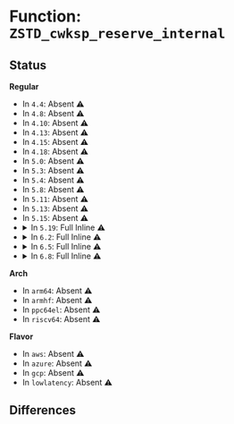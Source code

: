 # Function: <code>ZSTD_cwksp_reserve_internal</code>

## Status
<b>Regular</b>
<ul>
<li>
In <code>4.4</code>: Absent ⚠️
</li>
<li>
In <code>4.8</code>: Absent ⚠️
</li>
<li>
In <code>4.10</code>: Absent ⚠️
</li>
<li>
In <code>4.13</code>: Absent ⚠️
</li>
<li>
In <code>4.15</code>: Absent ⚠️
</li>
<li>
In <code>4.18</code>: Absent ⚠️
</li>
<li>
In <code>5.0</code>: Absent ⚠️
</li>
<li>
In <code>5.3</code>: Absent ⚠️
</li>
<li>
In <code>5.4</code>: Absent ⚠️
</li>
<li>
In <code>5.8</code>: Absent ⚠️
</li>
<li>
In <code>5.11</code>: Absent ⚠️
</li>
<li>
In <code>5.13</code>: Absent ⚠️
</li>
<li>
In <code>5.15</code>: Absent ⚠️
</li>
<li>
<details>
<summary>In <code>5.19</code>: Full Inline ⚠️</summary>

**Collision:** Unique Static

**Inline:** Full

**Transformation:** False

**Instances:**

```
In lib/zstd/compress/zstd_compress.c (ffffffff817140f0)
Location: lib/zstd/compress/zstd_cwksp.h:230
Inline: True
Inline callers:
  - lib/zstd/compress/zstd_compress.c:ZSTD_resetCCtx_internal
  - lib/zstd/compress/zstd_compress.c:ZSTD_resetCCtx_internal
  - lib/zstd/compress/zstd_compress.c:ZSTD_resetCCtx_internal
  - lib/zstd/compress/zstd_compress.c:ZSTD_resetCCtx_internal
  - lib/zstd/compress/zstd_compress.c:ZSTD_resetCCtx_internal
  - lib/zstd/compress/zstd_compress.c:ZSTD_resetCCtx_internal
  - lib/zstd/compress/zstd_compress.c:ZSTD_resetCCtx_internal
  - lib/zstd/compress/zstd_compress.c:ZSTD_resetCCtx_internal
  - lib/zstd/compress/zstd_compress.c:ZSTD_resetCCtx_internal
  - lib/zstd/compress/zstd_compress.c:ZSTD_resetCCtx_internal
  - lib/zstd/compress/zstd_compress.c:ZSTD_reset_matchState
  - lib/zstd/compress/zstd_compress.c:ZSTD_reset_matchState
  - lib/zstd/compress/zstd_compress.c:ZSTD_reset_matchState
  - lib/zstd/compress/zstd_compress.c:ZSTD_reset_matchState
  - lib/zstd/compress/zstd_compress.c:ZSTD_reset_matchState
  - lib/zstd/compress/zstd_compress.c:ZSTD_reset_matchState
```
</details>
</li>
<li>
<details>
<summary>In <code>6.2</code>: Full Inline ⚠️</summary>

**Collision:** Unique Static

**Inline:** Full

**Transformation:** False

**Instances:**

```
In lib/zstd/compress/zstd_compress.c (ffffffff8180832c)
Location: lib/zstd/compress/zstd_cwksp.h:324
Inline: True
Inline callers:
  - lib/zstd/compress/zstd_compress.c:ZSTD_resetCCtx_internal
  - lib/zstd/compress/zstd_compress.c:ZSTD_resetCCtx_internal
  - lib/zstd/compress/zstd_compress.c:ZSTD_resetCCtx_internal
  - lib/zstd/compress/zstd_compress.c:ZSTD_resetCCtx_internal
  - lib/zstd/compress/zstd_compress.c:ZSTD_resetCCtx_internal
  - lib/zstd/compress/zstd_compress.c:ZSTD_resetCCtx_internal
  - lib/zstd/compress/zstd_compress.c:ZSTD_resetCCtx_internal
  - lib/zstd/compress/zstd_compress.c:ZSTD_resetCCtx_internal
  - lib/zstd/compress/zstd_compress.c:ZSTD_resetCCtx_internal
  - lib/zstd/compress/zstd_compress.c:ZSTD_resetCCtx_internal
  - lib/zstd/compress/zstd_compress.c:ZSTD_reset_matchState
  - lib/zstd/compress/zstd_compress.c:ZSTD_reset_matchState
  - lib/zstd/compress/zstd_compress.c:ZSTD_reset_matchState
  - lib/zstd/compress/zstd_compress.c:ZSTD_reset_matchState
  - lib/zstd/compress/zstd_compress.c:ZSTD_reset_matchState
  - lib/zstd/compress/zstd_compress.c:ZSTD_reset_matchState
  - lib/zstd/compress/zstd_compress.c:ZSTD_reset_matchState
```
</details>
</li>
<li>
<details>
<summary>In <code>6.5</code>: Full Inline ⚠️</summary>

**Collision:** Unique Static

**Inline:** Full

**Transformation:** False

**Instances:**

```
In lib/zstd/compress/zstd_compress.c (ffffffff81848d0c)
Location: lib/zstd/compress/zstd_cwksp.h:324
Inline: True
Inline callers:
  - lib/zstd/compress/zstd_compress.c:ZSTD_resetCCtx_internal
  - lib/zstd/compress/zstd_compress.c:ZSTD_resetCCtx_internal
  - lib/zstd/compress/zstd_compress.c:ZSTD_resetCCtx_internal
  - lib/zstd/compress/zstd_compress.c:ZSTD_resetCCtx_internal
  - lib/zstd/compress/zstd_compress.c:ZSTD_resetCCtx_internal
  - lib/zstd/compress/zstd_compress.c:ZSTD_resetCCtx_internal
  - lib/zstd/compress/zstd_compress.c:ZSTD_resetCCtx_internal
  - lib/zstd/compress/zstd_compress.c:ZSTD_resetCCtx_internal
  - lib/zstd/compress/zstd_compress.c:ZSTD_resetCCtx_internal
  - lib/zstd/compress/zstd_compress.c:ZSTD_resetCCtx_internal
  - lib/zstd/compress/zstd_compress.c:ZSTD_reset_matchState
  - lib/zstd/compress/zstd_compress.c:ZSTD_reset_matchState
  - lib/zstd/compress/zstd_compress.c:ZSTD_reset_matchState
  - lib/zstd/compress/zstd_compress.c:ZSTD_reset_matchState
  - lib/zstd/compress/zstd_compress.c:ZSTD_reset_matchState
  - lib/zstd/compress/zstd_compress.c:ZSTD_reset_matchState
  - lib/zstd/compress/zstd_compress.c:ZSTD_reset_matchState
```
</details>
</li>
<li>
<details>
<summary>In <code>6.8</code>: Full Inline ⚠️</summary>

**Collision:** Unique Static

**Inline:** Full

**Transformation:** False

**Instances:**

```
In lib/zstd/compress/zstd_compress.c (ffffffff8189a8cc)
Location: lib/zstd/compress/zstd_cwksp.h:324
Inline: True
Inline callers:
  - lib/zstd/compress/zstd_compress.c:ZSTD_resetCCtx_internal
  - lib/zstd/compress/zstd_compress.c:ZSTD_resetCCtx_internal
  - lib/zstd/compress/zstd_compress.c:ZSTD_resetCCtx_internal
  - lib/zstd/compress/zstd_compress.c:ZSTD_resetCCtx_internal
  - lib/zstd/compress/zstd_compress.c:ZSTD_resetCCtx_internal
  - lib/zstd/compress/zstd_compress.c:ZSTD_resetCCtx_internal
  - lib/zstd/compress/zstd_compress.c:ZSTD_resetCCtx_internal
  - lib/zstd/compress/zstd_compress.c:ZSTD_resetCCtx_internal
  - lib/zstd/compress/zstd_compress.c:ZSTD_resetCCtx_internal
  - lib/zstd/compress/zstd_compress.c:ZSTD_resetCCtx_internal
  - lib/zstd/compress/zstd_compress.c:ZSTD_reset_matchState
  - lib/zstd/compress/zstd_compress.c:ZSTD_reset_matchState
  - lib/zstd/compress/zstd_compress.c:ZSTD_reset_matchState
  - lib/zstd/compress/zstd_compress.c:ZSTD_reset_matchState
  - lib/zstd/compress/zstd_compress.c:ZSTD_reset_matchState
  - lib/zstd/compress/zstd_compress.c:ZSTD_reset_matchState
  - lib/zstd/compress/zstd_compress.c:ZSTD_reset_matchState
```
</details>
</li>
</ul>
<b>Arch</b>
<ul>
<li>
In <code>arm64</code>: Absent ⚠️
</li>
<li>
In <code>armhf</code>: Absent ⚠️
</li>
<li>
In <code>ppc64el</code>: Absent ⚠️
</li>
<li>
In <code>riscv64</code>: Absent ⚠️
</li>
</ul>
<b>Flavor</b>
<ul>
<li>
In <code>aws</code>: Absent ⚠️
</li>
<li>
In <code>azure</code>: Absent ⚠️
</li>
<li>
In <code>gcp</code>: Absent ⚠️
</li>
<li>
In <code>lowlatency</code>: Absent ⚠️
</li>
</ul>

## Differences
